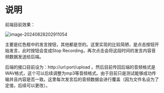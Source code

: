 # 说明

前端目前效果：

![image-20240828202911054](C:\Users\岁月荒唐我不负你\AppData\Roaming\Typora\typora-user-images\image-20240828202911054.png)

主要是红色框中的发言按钮，其他都是空的。这里实现的比较简陋，是点击按钮开始发言，此时按钮会变成Stop Recording，再次点击会将这段时间的发言内容音频数据发送给后端。

后端的接口目前设为：http://url:port/upload 。然后目前传回后端的音频格式是WAV格式，这个可以后续调整为mp3等音频格式。由于目前只是测试能够成功传输并且内容是否一致。这里每次发言后的音频数据会进行覆盖（因为文件名设为了定值，后续可以更改）。